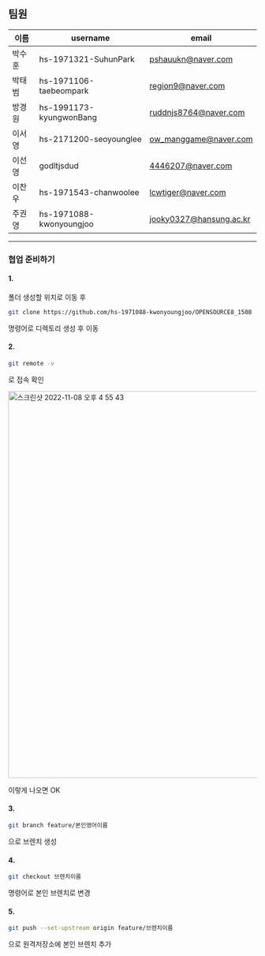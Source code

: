 ## 팀원

| 이름   | username                | email                   |
| ------ | ----------------------- | ----------------------- |
| 박수훈 | hs-1971321-SuhunPark    | pshauukn@naver.com      |
| 박태범 | hs-1971106-taebeompark  | region9@naver.com       |
| 방경원 | hs-1991173-kyungwonBang | ruddnjs8764@naver.com   |
| 이서영 | hs-2171200-seoyounglee  | ow_manggame@naver.com   |
| 이선영 | godltjsdud              | 4446207@naver.com       |
| 이찬우 | hs-1971543-chanwoolee   | lcwtiger@naver.com      |
| 주권영 | hs-1971088-kwonyoungjoo | jooky0327@hansung.ac.kr |

***

### 협업 준비하기

#### 1.

폴더 생성할 위치로 이동 후

```zsh
git clone https://github.com/hs-1971088-kwonyoungjoo/OPENSOURCE8_1508
```

명령어로 디렉토리 생성 후 이동



#### 2.

```zsh 
git remote -v
```

로 접속 확인

<img width="784" alt="스크린샷 2022-11-08 오후 4 55 43" src="https://user-images.githubusercontent.com/117619103/200506400-b464b407-8d14-4e46-932b-31065fdad55b.png">

이렇게 나오면 OK


#### 3.

``` zsh
git branch feature/본인영어이름
```

으로 브렌치 생성



 #### 4.

```zsh
git checkout 브렌치이름
```

명령어로 본인 브렌치로 변경



#### 5.

```zsh
git push --set-upstream origin feature/브렌치이름
```

으로 원격저장소에 본인 브렌치 추가





